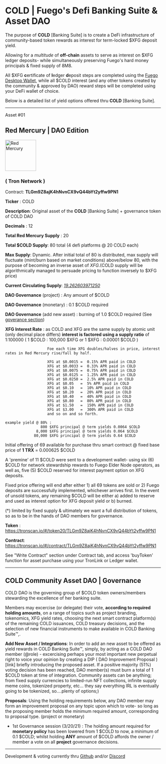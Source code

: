 
# COLD | Fuego's Defi Banking Suite & Asset DAO

 
 The purpose of **COLD** [Banking Suite] is to create a DeFi infrastructure of community-based token rewards as interest for term-locked $XFG deposit yield.
 
 Allowing for a *multitude* of **off-chain** assets to serve as interest on $XFG ledger deposits- while simultaneously preserving Fuego's hard money principals & fixed supply of 8M8.
 
 All $XFG **c**ertificate of **l**edger **d**eposit steps are completed using the [Fuego Desktop Wallet](https://github.com/usexfg/fuego-wallet), while all $COLD interest (and any other tokens created by the community & approved by DAO) reward steps will be completed using your DeFi wallet of choice. 

Below is a detailed list of yield options offered thru **COLD** [Banking Suite].
 
-----------------------------------------------------------

Asset #01
## Red Mercury | DAO Edition 

<img height="100px" width="100px" title="Red Mercury" src="https://raw.githubusercontent.com/usexfg/COLD-DAO/main/B5F889A6-92A8-4A13-BD7B-0514983310EB.png"><img/>

### ( Tron Network )  

Contract: **TLGm9Z8ajK4hNvnCX9vQ44bYt2yffw9PN1**

**Ticker** : COLD

**Description**: Original asset of the **COLD** [Banking Suite] + governance token of COLD DAO

**Decimals** : 12

**Total Red Mercury Supply** : 20 

**Total $COLD Supply**: 80 total (4 defi platforms @ 20 COLD each)

**Max Supply**: Dynamic. After initial total of 80 is distributed, max supply will fluctuate (mint/burn based on market conditions) above/below 80, with the purpose of becoming an inverse asset of $XFG. ($COLD supply will be algorithmically managed to persuade pricing to function inversely to $XFG price)

**Current Circulating Supply**:  [*19.262603971250*](https://tronscan.org/#/token20/TLGm9Z8ajK4hNvnCX9vQ44bYt2yffw9PN1)

**DAO Governance** (project) : Any amount of $COLD

**DAO Governance** (monetary) : 0.1 $COLD required

**DAO Governance** (add new asset) : burning of 1.0 $COLD required (See [goverance section](#cold-governance))

**XFG Interest Rate** : as COLD and XFG are the same supply by atomic unit (only decimal place differs) **interest is factored using a supply ratio** of 1:100000 ( 1 $COLD : 100,000 $XFG  or  1 $XFG : 0.00001 $COLD )

                       Foe each time XFG doubles/halves in price, interest rates in Red Mercury rise/fall by half.
                       
                       XFG at $0.0015 =  0.15% APR paid in COLD
                       XFG at $0.0033 =  0.33% APR paid in COLD
                       XFG at $0.0075 =  0.75% APR paid in COLD
                       XFG at $0.0125 =  1.25% APR paid in COLD
                       XFG at $0.0250 =  2.5% APR paid in COLD
                       XFG at $0.05   =  5% APR paid in COLD
                       XFG at $0.10   =  10% APR paid in COLD
                       XFG at $0.20   =  20% APR paid in COLD
                       XFG at $0.40   =  40% APR paid in COLD
                       XFG at $0.80   =  80% APR paid in COLD
                       XFG at $1.50   =  150% APR paid in COLD
                       XFG at $3.00   =  300% APR paid in COLD
                       and so on and so forth.

    example yield @ 80% :
                    800 $XFG principal @ term yields 0.0064 $COLD
                  8,000 $XFG principal @ term yields 0.064 $COLD
                 80,000 $XFG principal @ term yields 0.64 $COLD
                                 
Initial offering of 69 available for purchase thru smart contract @ fixed base price of **1 TRX** = 0.000625 $COLD 

A 'premine' of 11 $COLD were sent to a development wallet- using six (6) $COLD for network stewardship rewards to Fuego Elder Node operators, as well as, five (5) $COLD reserved for interest payment option on XFG deposits.

Fixed price offering will end after either 1) all 69 tokens are sold or 2) Fuego deposits are successfully implemented, whichever arrives first. 
In the event of unsold tokens, any remaining $COLD will be either a) added to reserve and used as interest option for XFG deposit yield or b) burned.  


(*) limited by fixed supply & ultimately we want a full distribution of tokens, so as to be in the hands of DAO members for governance.

**Token** : https://tronscan.io/#/token20/TLGm9Z8ajK4hNvnCX9vQ44bYt2yffw9PN1

**Contract**: https://tronscan.io/#/contract/TLGm9Z8ajK4hNvnCX9vQ44bYt2yffw9PN1

See "Write Contract" section under Contract tab, and access 'buyToken' function for asset purchase using your TronLink or Ledger wallet.

------------------------------
<h2 id="cold-governance">COLD Community Asset DAO | Governance</h2>

COLD DAO is the governing group of $COLD token owners/members stewarding the excellence of her banking suite. 

Members may excercise (or delegate) their vote, **according to required holding amounts**, on a range of topics such as project branding, tokenomics, XFG yield rates, choosing the next smart contract platform(s) of the remaining COLD issuances, COLD treasury decisions, and the selection of new financial instruments to make available in COLD Banking Suite™️,.

**Add New Asset / Integrations**: In order to add an new asset to be offered as yield rewards in COLD Banking Suite™️, simply, by acting as a COLD DAO member (@role) - excercising perhaps your most important new perpetual right to voice your opinion by creating a DIP ( DAO Improvement Proposal )[link] briefly introducing the proposed asset. If a positive majority (51%) voting decision has been reached, DAO member(s) must burn a total of 1 $COLD token at time of integration.  Community assets can be anything; from fixed supply currencies to limited-run NFT collections, infinite supply meme coins, tokenized property, etc... they say everything IRL is eventually going to be tokenized, so....plenty of options;)

**Proposals**: Using the holding requirements below, any DAO member may form an improvement proposal on any topic upon which to vote- so long as the proposing member holds the minimum required amount, corresponding to proposal type. (project or monetary) 

 -  1st Governance session (3/20/21) : The holding amount required for **monetary policy** has been lowered from 1 $COLD to now, a minimum of 0.1 $COLD; whilst holding **ANY** amount of $COLD affords the owner / member a vote on all **project** governance decisions.

--------------------------------

Development & voting currently thru [Github](https://github.com/usexfg/COLD-DAO/issues/new/choose) and/or [Discord](https://discord.gg/8basXuy6F7)
